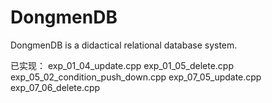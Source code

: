 # DongmenDB
DongmenDB is a didactical relational database system.

已实现：
exp_01_04_update.cpp
exp_01_05_delete.cpp
exp_05_02_condition_push_down.cpp
exp_07_05_update.cpp
exp_07_06_delete.cpp